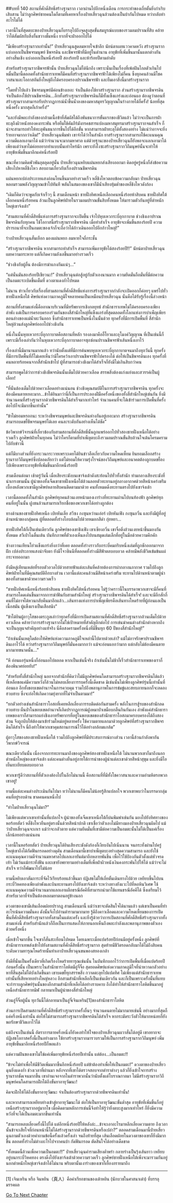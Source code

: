 ##บทที่ 140 สถานที่ศักดิ์สิทธิ์สร้างฐานราก
เวลาผ่านไปอีกหนึ่งเดือน การกระทำของเถี่ยตั้นยิ่งกำเริบเสิบสาน ไม่ว่าลูกศิษย์ชายคนใดก็ตามที่เคยหาเรื่องป๋ายเสี่ยวฉุนล้วนต้องเป็นบ้ากันไปหมด ทว่ากลับทำอะไรไม่ได้

เวลานี้ในที่สุดตบะของป๋ายเสี่ยวฉุนก็บรรลุไปถึงจุดสูงสุดขั้นสมบูรณ์แบบของรวมลมปราณที่สิบ คล้ายว่าได้สัมผัสกับสิ่งกั้นขวางชั้นหนึ่ง ยากที่จะฝ่าออกไปได้

“มีเพียงสร้างฐานรากเท่านั้น!” ป๋ายเสี่ยวฉุนสูดลมหายใจเข้าลึก นัยน์ตาเผยแววคาดหวัง สร้างฐานรากแบ่งออกเป็นชีพจรมนุษย์ ชีพจรดิน และชีพจรฟ้าที่มีอยู่ในตำนาน อายุขัยที่เพิ่มขึ้นมานั้นแตกต่างกันอย่างสิ้นเชิง แบ่งออกเป็นหนึ่งร้อยปี สองร้อยปี และห้าร้อยปีตามลำดับ

สำหรับสร้างฐานรากชีพจรฟ้านั้น ป๋ายเสี่ยวฉุนไม่ได้นึกถึง เพราะนั่นเป็นเรื่องที่เพ้อฝันไกลตัวเกินไป หมื่นปีมานี้ตลอดทั้งสำนักธาราเทพก็มีคนที่สร้างฐานรากชีพจรฟ้าได้เพียงไม่กี่คน ซึ่งทุกคนล้วนมีโชควาสนาและโอกาสอันยิ่งใหญ่ถึงได้ครอบครองปราณชีพจรฟ้า และยืมเอาสิ่งนี้มาสร้างฐานราก

“โดยทั่วไปแล้ว ชีพจรมนุษย์มีค่อนข้างเยอะ จำเป็นต้องใช้ยาสร้างฐานราก ส่วนสร้างฐานรากชีพจรดิน จำเป็นต้องใช้ปราณชีพจรดิน...อีกทั้งสร้างฐานรากชีพจรดินก็มีทั้งแข็งแกร่งและอ่อนแอ ต้องดูว่าตอนที่สร้างฐานรากสามารถรับปรากฏการณ์น้ำขึ้นน้ำลงของมหาสมุทรวิญญาณในร่างกายได้กี่ครั้ง! น้อยที่สุดหนึ่งครั้ง มากสุดก็เก้าครั้ง!” 

“และยังมีพละกำลังของกล้ามเนื้อข้าที่สัมผัสได้ถึงพันธนาการขั้นแรกของชีวิตแล้ว ไม่ว่าจะเป็นการฝ่าทะลุถึงผิวหนังทองคงกระพัน หรือยืมใช้คัมภีร์มังกรคชสารแปลงมหาสมุทรมาสร้างฐานรากจนสำเร็จ ก็น่าจะสามารถทำให้ทะลุพันธนาการขึ้นไปได้อีกขั้น หากสามารถฝ่าทะลุได้ทั้งสองอย่าง ไม่แน่ว่าอาจจะยิ่งร้ายกาจมากกว่าเดิม!” ป๋ายเสี่ยวฉุนพึมพำ เขาจำได้ว่าในสำนัก ยาสร้างฐานรากสามารถใช้คะแนนคุณความดีแลกเอามาได้ แม้ว่าจำนวนจะมากมหาศาล แต่ด้วยฐานะของป๋ายเสี่ยวฉุนก็ยังพอจะแลกเอามาได้ เพียงแต่ว่าเขาไม่ค่อยอยากทำแบบนั้นเท่าไหร่นัก เพราะยังไงซะสร้างฐานรากวิถีมนุษย์นั้นจะทำให้อายุขัยเพิ่มขึ้นมาอีกแค่หนึ่งร้อยปี

ขณะที่ความคิดพัวพันอุตลุดอยู่นั้น ป๋ายเสี่ยวฉุนหยิบแผ่นหยกส่งเสียงออกมา คิดอยู่ครู่หนึ่งก็ส่งข้อความเสียงไปหาหลี่ชิงโหว สอบถามเกี่ยวกับเรื่องปราณชีพจรดิน 

แผ่นหยกเปล่งประกายแสงอ่อนโยนขึ้นมาอย่างรวดเร็ว หลี่ชิงโหวตอบข้อความกลับมา ป๋ายเสี่ยวฉุนหลอมรวมพลังวิญญาณเข้าไปทันที พลันในสมองของเขาก็มีน้ำเสียงทุ้มต่ำของหลี่ชิงโหวดังก้อง

“เดิมก็คิดว่าจะพูดกับเจ้าเร็วๆ นี้ สามเดือนหน้า ชายฝั่งทิศเหนือเลือกคนหนึ่งร้อยห้าสิบคน ชายฝั่งทิศใต้เลือกคนหนึ่งร้อยคน ล้วนเป็นลูกศิษย์ฝ่ายในรวมลมปราณขั้นสิบทั้งหมด ให้มารวมตัวกันอยู่ที่ตำหนักใหญ่เขาจ้งเต้า”

“สามสถานที่ศักดิ์สิทธิ์แห่งการสร้างฐานรากจะเปิดขึ้น เจ้าไปหุบเหวกระบี่อุกกาบาต ช่วงชิงเอาปราณชีพจรดินกับทุกคน ใช้โอกาสนี้สร้างฐานรากชีพจรดิน เมื่อทำสำเร็จ อายุขัยจะเพิ่มขึ้นสองร้อยปี ความปรารถนาที่จะเป็นอมตะของเจ้าก็จะถือว่าได้ก้าวเดินออกไปอีกก้าวใหญ่!”

ร่างป๋ายเสี่ยวฉุนสั่นเยือก มองแผ่นหยก ลมหายใจถี่กระชั้น

“สร้างฐานรากชีพจรดิน หากสามารถทำสำเร็จ สามารถเพิ่มอายุขัยได้สองร้อยปี!!” นัยน์ตาป๋ายเสี่ยวฉุนเผยความกระหาย แต่ก็เกิดความลังเลขึ้นมาอย่างรวดเร็ว

“ช่วงชิงกับผู้อื่น ต้องมีการฆ่าแกงกันแน่ๆ...”

“แต่นั่นมันสองร้อยปีเชียวนะ!” ป๋ายเสี่ยวฉุนต่อสู้อยู่กับตัวเองนานมาก ความยึดมั่นถือมั่นที่มีต่อความเป็นอมตะระเบิดขึ้นเต็มที่ ดวงตาแดงก่ำไปหมด

ไม่นาน ข่าวเกี่ยวกับเรื่องที่สามสถานที่ศักดิ์สิทธิ์แห่งการสร้างฐานรากกำลังจะเปิดออกก็ค่อยๆ แพร่ไปทั่วชายฝั่งเหนือใต้ ศิษย์แห่งความภาคภูมิใจหลายคนเป็นเหมือนป๋ายเสี่ยวฉุน นั่นคือได้รับรู้เรื่องนี้ล่วงหน้า

สถานที่ทั้งสามแห่งนี้คืออาณาบริเวณที่มีทรัพยากรเชิงกลยุทธ์ สำนักธาราเทพไม่ได้ครอบครองเพียงลำพัง แต่เป็นการครอบครองร่วมกันของสี่สำนักใหญ่ที่แข็งแกร่งที่สุดตลอดทั้งโลกแห่งการบำเพ็ญเพียรตอนล่างของแม่น้ำตะวันออก ซึ่งสำนักธาราเทพเป็นหนึ่งในนั้นด้วย ทุกครั้งที่มีการเปิดพื้นที่ สี่สำนักใหญ่ล้วนส่งลูกศิษย์ออกไปช่วงชิงกัน

หนึ่งในนั้นหุบเหวกระบี่อุกกาบาตคือสถานที่หลัก รองลงมาคืออี้โยวและอุโมงค์วิญญาณ ที่เป็นเช่นนี้ก็เพราะมีเรื่องเล่ากันว่าในหุบเหวกระบี่อุกกาบาตอาจซุกซ่อนปราณชีพจรฟ้าเส้นหนึ่งเอาไว้ 

เรื่องเล่านี้มีมานานมากแล้ว ทว่านับตั้งแต่ที่มีการค้นพบหุบเหวกระบี่อุกกาบาตจนมาถึงทุกวันนี้ ทุกครั้งที่มีการเปิดพื้นที่ก็ไม่เคยเห็นว่ามีใครคว้าเอาปราณชีพจรฟ้าไปครองได้ ต่อให้เป็นชีพจรดินเอง ทุกครั้งที่คนหลายร้อยคนจากสี่สำนักเข้าไป ผู้ที่สามารถช่วงชิงมาได้สำเร็จก็ยังมีไม่เกินสิบกว่าคน

สามารถพูดได้ว่าการช่วงชิงชีพจรดินนั้นเต็มไปด้วยคาวเลือด สรรพสิ่งต้องแก่งแย่งและสวรรค์เป็นผู้เลือก!

“ที่นั่นต้องเต็มไปด้วยคาวเลือดอย่างแน่นอน ช่วงชิงคุณสมบัติในการสร้างฐานรากชีพจรดิน ทุกครั้งจะต้องมีคนตายเยอะมาก...ข้าได้ยินมาว่านี่ก็เป็นการประลองฝีมือครั้งหนึ่งของทั้งสี่สำนักใหญ่เช่นกัน ยิ่งมีจำนวนคนที่สร้างฐานรากด้วยชีพจรดินได้สำเร็จมากเท่าไหร่ จำนวนคนที่จะได้เข้าร่วมการเปิดพื้นที่ครั้งต่อไปก็จะมีมากขึ้นเท่านั้น”

“ข้าไม่ยอมหรอกนะ ระหว่างชีพจรมนุษย์และชีพจรดินห่างกันอยู่เยอะมาก สร้างฐานรากชีพจรดินสามารถบดขยี้ชีพจรมนุษย์ได้เลย คนละระดับกันอย่างเห็นได้ชัด”

ข้อวิพากษ์วิจารณ์ที่เกี่ยวข้องกับสามสถานที่ศักดิ์สิทธิ์นั้นถูกแพร่ออกไปทั่วสองชายฝั่งเหนือใต้อย่างรวดเร็ว ลูกศิษย์ฝ่ายในทุกคน ไม่ว่าใครก็ตามที่บำเพ็ญตบะถึงรวมลมปราณขั้นสิบล้วนใจเต้นโครมครามไปกับข่าวนี้

แต่ก็มีบางส่วนที่ยิ่งกระวนกระวายเพราะเคยได้ยินข่าวลือเกี่ยวกับความโหดเหี้ยม ยินยอมเลือกสร้างฐานรากวิถีมนุษย์ซึ่งปลอดภัยกว่า แต่ไม่ยอมให้ความรุ่งโรจน์ของวิถีมนุษย์และอนาคตต้องถูกบดขยี้ลงไปเพียงเพราะอายุขัยที่เพิ่มขึ้นมาอีกหนึ่งร้อยปี

สามเดือนต่อมา เช้าตรู่วันนี้ เมื่อเสียงระฆังบนเขาจ้งเต้าดังสะท้อนไปทั่วทั้งสำนัก ท่ามกลางเสียงระฆังที่น่าเกรงขามนั้น ผู้นำของทั้งเจ็ดเขาชายฝั่งเหนือใต้ล้วนลอยตัวทะยานอยู่กลางอากาศด้วยสีหน้าเคร่งขรึม เบื้องหลังพวกเขามีลูกศิษย์หลายสิบคนติดตามมาด้วย คนทั้งหมดดิ่งทะยานตรงไปยังเขาจ้งเต้า

เวลานี้ตลอดทั้งในสำนัก ลูกศิษย์ทุกคนล้วนเงยหน้ามองเงาร่างที่ทะยานผ่านไปบนท้องฟ้า ลูกศิษย์ทุกคนที่อยู่ในนั้น ฝูงชนล้วนสามารถเรียกชื่อของพวกเขาได้อย่างถูกต้อง

  ทางด้านของชายฝั่งทิศเหนือ เป่ยหันเลี่ย สวีซง กงซุนหว่านเอ๋อร์ เป่ยหันเฟิง กงซุนอวิ๋น และยังมีผู้ที่อยู่ด้านหน้าของกลุ่มคน ผู้ที่ตลอดทั้งร่างโอบล้อมไปด้วยหมอกสีดำ กุ่ยหยา...

ชายฝั่งทิศใต้ก็เป็นเช่นเดียวกัน ลูกศิษย์ของเขาชิงเฟิง เขาเซียงอวิ๋น เขาจื่อติ่งล้วนเงยหน้าขึ้นมองกันทั้งหมด สวีเป่าไฉตื่นเต้น บันทึกภาพที่ตัวเองเห็นลงไปบนสมุดเล่มเล็กที่อยู่ในมือด้วยความคึกคัก

ซ่างกวานเทียนโย่วแข็งแกร่งยิ่งกว่าที่เคย ตลอดทั้งร่างราวกับกระบี่คมกริบหนึ่งเล่มที่ถูกชักออกมาจากฝัก เปล่งประกายแสงน่าจับตา ยังมีโจวซินฉีที่ตลอดทั้งร่างมีสีฟ้าตลบอบอวล คล้ายมีพลังชีวิตเข้มข้นแผ่กระจายออกมา

ยังมีหลู่เทียนเหล่ยที่รอบตัวอวลไปด้วยสายฟ้าแต่ละเส้นที่คล้ายต้องการผ่ากลางนภากาศ รวมไปถึงลูกศิษย์ฝ่ายในที่มีคุณสมบัติอีกบางส่วน เวลานี้แต่ละคนล้วนมีสีหน้าเคร่งขรึม ทะยานไปด้านหน้าตามผู้นำของทั้งสามเขาด้วยความรวดเร็ว

“ชายฝั่งทิศเหนือหนึ่งร้อยห้าสิบคน ชายฝั่งทิศใต้หนึ่งร้อยคน ไม่รู้ว่าคราวนี้ในบรรดาพวกเขาจะมีกี่คนที่สามารถโดดเด่นขึ้นมาจากการฆ่าฟันกับสามสำนักใหญ่ สร้างฐานรากชีพจรดินได้สำเร็จ! และจะมีอีกสักกี่คนที่ไม่อาจได้หวนกลับคืนมาอีกแล้ว...เส้นทางแห่งการบำเพ็ญเพียรคือเส้นทางโหดร้ายที่ผู้อ่อนแอเป็นเนื้อสมัน ผู้แข็งแรงเป็นเสือสมิง”

“ข้าได้ยินผู้อาวุโสของตระกูลเล่าว่าทุกครั้งที่มีการเปิดสามสถานที่ศักดิ์สิทธิ์สร้างฐานรากล้วนเต็มไปด้วยคาวเลือด คล้ายว่าการสร้างฐานรากไม่ใช่เป้าหมายที่สำคัญอีกต่อไป การเข่นฆ่าคนต่างสำนักต่างหากถึงจะเป็นกุญแจสำคัญอย่างแท้จริง นี่คือสงครามครั้งหนึ่งที่มีขึ้นทุก 60 ปีของสี่สำนักใหญ่!”

“ถ้าเช่นนั้นเหตุใดต้องให้ศิษย์แห่งความภาคภูมิใจเหล่านี้ไปตายด้วยเล่า? แม้ไม่อาจรักษาปราณชีพจรดินเอาไว้ได้ ทว่าสร้างฐานรากวิถีมนุษย์ก็มั่นคงมากกว่า แม้จะอ่อนแอกว่ามาก แต่กลับไม่ต้องมีคนตายมากมายขนาดนั้น...”

“หึ อ่อนแอรุ่นหนึ่งก็อ่อนแอไปตลอด หากเป็นเช่นนี้จริง ถ้าเช่นนั้นไม่ช้าก็เร็วสำนักธาราเทพของเราก็ต้องพินาศย่อยยับ!”

“สำหรับทั้งสี่สำนักใหญ่ นอกจากสำนักที่คิดว่าไม่มีลูกศิษย์คนใดสามารถสร้างฐานรากชีพจรดินได้แล้ว ที่เหลือขอแค่มีความหวังก็ล้วนไม่หลบเลี่ยงการรบครั้งนี้เด็ดขาด มิเช่นนั้นไม่เพียงลูกศิษย์รุ่นนี้เท่านั้นที่อ่อนแอ อีกทั้งขอบเขตอำนาจในการควบคุม รวมไปถึงพลานุภาพในการข่มขู่และสยบภายนอกก็จะลดลงฮวบฮาบ ซึ่งจะก่อให้เกิดความยุ่งยากที่ไม่จำเป็นตามมา!”

“ยกตัวอย่างเช่นสำนักธาราโอสถที่เคยหลีกเลี่ยงการรบติดต่อกันสามครั้ง พลังในการสู้รบของสำนักลดฮวบฮาบ ผืนป่าในขอบเขตอำนาจก็เกิดปรากฏการณ์ฝูงหมาป่าเขมือบกลืนกินกันเอง ลำพังแค่สำนักธาราเทพของเราก็สามารถแย่งชิงเอาทรัพยากรที่อยู่ในขอบเขตของสำนักธาราโอสถมาครอบครองได้ถึงสองส่วน จึงถูกบีบให้ต้องมาเข้าร่วมใหม่อยู่หลายครั้ง ใช้ความตายแลกมาด้วยลูกศิษย์ที่สร้างฐานรากชีพจรดินได้สำเร็จ นี่ถึงทำให้พวกเขาคุมสถานการณ์ไว้ได้อย่างกล้อมแกล้ม” 

ผู้อาวุโสของสองชายฝั่งเหนือใต้ รวมไปถึงลูกศิษย์ที่มีประสบการณ์บางส่วน เวลานี้ล้วนกำลังพากันวิพากษ์วิจารณ์

ขณะเดียวกันนั้น เนื่องจากการทะยานมาถึงของลูกศิษย์สองชายฝั่งเหนือใต้ ไม่นานพวกเขาก็มาถึงนอกตำหนักใหญ่ของเขาจ้งเต้า แต่ละคนต่างยืนอยู่ภายใต้การนำของผู้นำแต่ละเขาด้วยสีหน้าสุขุม และยิ่งมีไอเย็นยะเยียบตลบอบอวล 

พวกเขารู้ดีว่าสถานที่ที่ตัวเองต้องไปในอีกไม่นานนี้ คือสถานที่ที่มีทั้งโชควาสนาและความอำมหิตรอพวกเขาอยู่!

ยามนี้แต่ละคนต่างประเมินกันไปมา ทว่าไม่นานก็มีคนไม่น้อยรู้สึกแปลกใจ พวกเขาพบว่าในบรรดากลุ่มคนที่อยู่รอบด้าน ขาดคนคนหนึ่งไป

“ทำไมป๋ายเสี่ยวฉุนไม่มา?”

ไม่เพียงแต่พวกเขาเท่านั้นที่แปลกใจ ผู้นำของทั้งเจ็ดเขาเหนือใต้ก็บ่นพึมพำเช่นกัน มองไปยังทิศทางของหอร้อยสัตว์ หลี่ชิงโหวยืนอยู่ตรงนั้นด้วยสีหน้าปกติ เขาเชื่อว่าตัวเองไม่มีทางมองป๋ายเสี่ยวฉุนผิดไป แม้ว่าป๋ายเสี่ยวฉุนจะเกเร แม้ว่าจะกลัวตาย แต่ความยึดมั่นที่เขามีต่อความเป็นอมตะนั้นไม่ได้เป็นแค่เรื่องเล็กน้อยอย่างแน่นอน

เวลานี้ในหอร้อยสัตว์ ป๋ายเสี่ยวฉุนได้ยินเสียงระฆังดังก้องก็เงียบงันไปเนิ่นนาน จนกระทั่งผ่านไปครู่ใหญ่เขาถึงได้กัดฟันกรอดอย่างดุดัน สามเดือนมานี้เขาบำเพ็ญตบะอย่างสุดความสามารถ และยังใช้คะแนนคุณความดีจำนวนมหาศาลไปแลกเอายันต์มาอีกหลายพันชิ้น เพื่อไว้ใช้ป้องกันตัวตั้งแต่หัวจรดเท้า ไม่เว้นแม้กระทั่งฟัน และเขายังพยายามอย่างเต็มที่เพื่อฝ่าผิวหนังเงินคงกระพันไปให้ได้ แม้ว่าจะไม่สำเร็จ ทว่าก็พัฒนาไปไม่น้อย

ยามนี้หยิบเอาสัมภาระที่จัดไว้เรียบร้อยแล้วขึ้นมา ปฏิเสธไม่ให้เถี่ยตั้นเดินทางไปด้วย เหยียบขึ้นไปบนกระบี่วิหคทองเพียงลำพังและบินทะยานตรงไปยังเขาจ้งเต้า ระหว่างทางยังแวะไปที่หอหินวิเศษ ใช้คะแนนคุณความดีจำนวนมากแลกเอาผลึกธรณีอัคคีที่สามารถนำมาใช้แทนธรณีอัคคีได้ ซึ่งเตรียมไว้สำหรับเวลาที่จำเป็นต้องหลอมยาตอนอยู่ข้างนอก 

ดวงตาของเขามีเส้นเลือดฝอยปรากฏ สามเดือนมานี้ แม้ว่าเขาจะตัดสินใจได้นานแล้ว แต่เขาเป็นคนที่ทำอะไรเน้นความมั่นคง ดังนั้นจึงไปอ่านตำรามามากมาย รู้ดีถึงคาวเลือดและความโหดเหี้ยมของการเปิดพื้นที่ศักดิ์สิทธิ์สร้างฐานรากทั้งสามในแต่ละครั้ง และยิ่งรู้ด้วยว่าการเปิดสถานที่ศักดิ์สิทธิ์สร้างฐานรากทั้งสามแห่งนี้ สำหรับสำนักแล้วก็ถือเป็นการแสดงให้ภายนอกเห็นถึงพละกำลังและพลานุภาพของตัวเองด้วยครั้งหนึ่ง

เมื่อเข้าใจมากขึ้น ใจเขาก็สั่นสะเทือนไปหมด โดยเฉพาะเมื่อแปดร้อยปีก่อนมีอยู่ครั้งหนึ่ง ลูกศิษย์ที่สำนักธาราเทพส่งเข้าไปยังสามสถานที่ศักดิ์สิทธิ์สร้างฐานราก สุดท้ายมีชีวิตรอดกลับมาได้ไม่ถึงสิบคน ระดับความทารุณโหดร้ายนั้นทำเอาป๋ายเสี่ยวฉุนขนพองสยองเกล้า

ยังดีที่นั่นเป็นครั้งเดียวที่เกิดเรื่องโหดร้ายทารุณเช่นนั้น ในบันทึกบอกไว้ว่าการเปิดพื้นที่เมื่อแปดร้อยปีก่อนครั้งนั้น เป็นเพราะในสำนักธาราโลหิตมีอู๋จี๋จื่อ สุดยอดศิษย์แห่งความภาคภูมิใจที่น่าหวาดกลัวอย่างหาที่สิ้นสุดไม่ได้บังเกิดขึ้นมา เขาบดขยี้ทุกสรรพสิ่ง กวาดตะลุยไปแปดทิศ ไม่เพียงแต่สำนักธาราเทพเท่านั้นที่เสียหายอย่างใหญ่หลวง อีกสามสำนักที่เหลือก็เป็นเช่นเดียวกัน และก็เป็นเพราะครั้งนั้นที่แทบจะกำราบลูกศิษย์รุ่นนั้นของอีกสามสำนักที่เหลือได้อย่างราบคาบ ถึงได้ทำให้สำนักธาราโลหิตขึ้นมาอยู่เหนือสำนักธาราทมิฬ กลายมาเป็นผู้นำของสี่สำนักใหญ่

ส่วนอู๋จี๋จื่อผู้นั้น ทุกวันนี้ได้กลายมาเป็นอู๋จี๋เจินเหริน[1]ของสำนักธาราโลหิต  

ส่วนการเปิดสามสถานที่ศักดิ์สิทธิ์สร้างฐานรากครั้งอื่นๆ จำนวนคนตายไม่มากมายเช่นนี้ อย่างมากที่สุดก็แค่ครึ่งหนึ่งเท่านั้น ต่อให้ไม่สามารถสร้างฐานรากชีพจรดินได้สำเร็จ หากระมัดระวังตัวให้มากหน่อยก็ยังพอรักษาชีวิตเอาไว้ได้

แต่ถึงจะเป็นเช่นนี้ อัตราการตายครึ่งหนึ่งก็ยังคงทำให้ใจของป๋ายเสี่ยวฉุนผวาสั่นได้อยู่ดี เขาอยากจะปฏิเสธโอกาสครั้งนี้เป็นอย่างมาก ใช้ยาสร้างฐานรากมารวบรวมให้เป็นการสร้างฐานรากวิถีมนุษย์ เพิ่มอายุขัยขึ้นมาอีกหนึ่งร้อยปีก็พอแล้ว

แต่ความฝันของเขาไม่ใช่แค่เพิ่มอายุขัยหนึ่งร้อยปีเท่านั้น แต่ต้อง...เป็นอมตะ!!

“ข้าจะไม่ทำเพื่อให้มีชีวิตเพิ่มมากขึ้นอีกหนึ่งร้อยปี แต่ข้าต้องทำเพื่อให้เป็นอมตะ!” ดวงตาของป๋ายเสี่ยวฉุนยิ่งแดงก่ำ ช่วงเวลาที่ผ่านมา หลังจากที่เขาได้ตรวจสอบจากตำราต่างๆ แล้วก็ยิ่งเข้าใจการสร้างฐานรากชัดเจนมากขึ้น เขาอ่านเจอจากในตำราพวกนั้นว่านับตั้งแต่โบราณกาลมา ไม่มีสร้างฐานรากวิถีมนุษย์คนใดสามารถฝึกได้ถึงขั้นยาอายุวัฒนะ!

คิดจะฝึกให้ได้ถึงขั้นยาอายุวัฒนะ จำเป็นต้องสร้างฐานรากด้วยชีพจรดินเท่านั้น! 

และหากสามารถเหยียบย่างเข้าสู่ยาอายุวัฒนะได้ ต่อให้เป็นยาอายุวัฒนะขั้นต่ำสุด อายุขัยที่เพิ่มขึ้นก็อยู่เหนือสร้างฐานรากอยู่มากโข เมื่อคิดตามหลักการเช่นนี้จึงทำให้รู้ว่ายิ่งตบะสูงมากเท่าไหร่ ก็ยิ่งมีความหวังที่จะได้เป็นอมตะมากขึ้นเท่านั้น

“สามารถหลบเลี่ยงครั้งนี้ไปได้ แต่อีกหนึ่งร้อยปีให้หลังล่ะ...ข้าจะเอาอะไรมาหลีกเลี่ยงความตาย ถึงเวลานั้นข้าจะเสียใจที่ก่อนหน้านี้ไม่ได้สร้างฐานรากด้วยชีพจรดินหรือเปล่า?” ตลอดสามเดือนมานี้ป๋ายเสี่ยวฉุนถามตัวเองด้วยคำถามข้อนี้ครั้งแล้วครั้งเล่า จนถึงท้ายที่สุด เส้นเลือดฝอยในดวงตาของเขาก็ยิ่งมีมากขึ้น ตลอดทั้งร่างไม่ต่างอะไรไปจากคนบ้า กัดฟันกรอด ตัดสินใจได้อย่างเด็ดขาด

“ทั้งหมดนี้ล้วนเพื่อความเป็นอมตะ!!” ป๋ายเสี่ยวฉุนคำรามเสียงต่ำพร่า กลายร่างเป็นรุ้งเส้นยาว เหยียบอยู่บนกระบี่วิหคทอง ตรงดิ่งไปยังเขาจ้งเต้าด้วยความรวดเร็ว ลูกศิษย์ชายฝั่งเหนือใต้เพิ่งจะมารวมกันอยู่นอกตำหนักใหญ่เขาจ้งเต้าได้ไม่นาน พริบตานั้นเงาร่างของเขาก็เยื้องกรายมาถึง
 
------------

[1] เจินเหริน หรือ จินหยิน（真人）คือคำเรียกขานของเต้าหยิน (นักบวชในศาสนาเต๋า) ที่บรรลุมรรคผล
 


[Go To Next Chapter]( ./141.md)